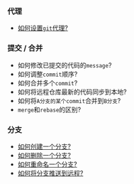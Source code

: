 ### 代理
- [如何设置`git`代理?](Proxy.md)

### 提交 / 合并
- 如何修改已提交的代码的`message`?
- 如何调整`commit`顺序?
- 如何合并多个`commit`?
- 如何将远程仓库最新的代码同步到本地?
- 如何将`A分支的某个commit`合并到`B分支`?
- `merge`和`rebase`的区别?

### 分支
- [如何创建一个分支?](CreateBranch.md)
- [如何删除一个分支?](DeleteBranch.md)
- [如何重命名一个分支?](RenameBranch.md)
- [如何将分支推送到远程?](BranchPushToRemote.md)
